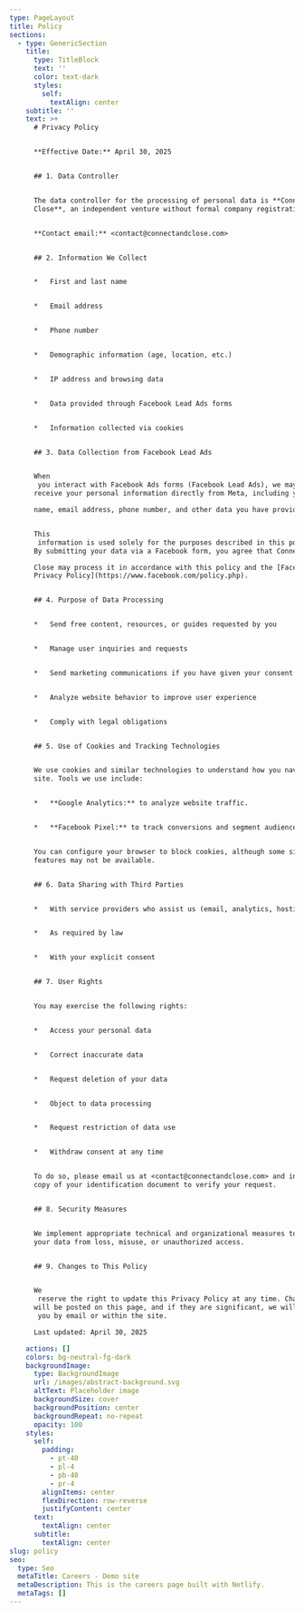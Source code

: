 ```yaml
---
type: PageLayout
title: Policy
sections:
  - type: GenericSection
    title:
      type: TitleBlock
      text: ''
      color: text-dark
      styles:
        self:
          textAlign: center
    subtitle: ''
    text: >+
      # Privacy Policy


      **Effective Date:** April 30, 2025


      ## 1. Data Controller


      The data controller for the processing of personal data is **Connect and
      Close**, an independent venture without formal company registration.


      **Contact email:** <contact@connectandclose.com>


      ## 2. Information We Collect


      *   First and last name


      *   Email address


      *   Phone number


      *   Demographic information (age, location, etc.)


      *   IP address and browsing data


      *   Data provided through Facebook Lead Ads forms


      *   Information collected via cookies


      ## 3. Data Collection from Facebook Lead Ads


      When
       you interact with Facebook Ads forms (Facebook Lead Ads), we may 
      receive your personal information directly from Meta, including your 

      name, email address, phone number, and other data you have provided.


      This
       information is used solely for the purposes described in this policy. 
      By submitting your data via a Facebook form, you agree that Connect and 

      Close may process it in accordance with this policy and the [Facebook
      Privacy Policy](https://www.facebook.com/policy.php).


      ## 4. Purpose of Data Processing


      *   Send free content, resources, or guides requested by you


      *   Manage user inquiries and requests


      *   Send marketing communications if you have given your consent


      *   Analyze website behavior to improve user experience


      *   Comply with legal obligations


      ## 5. Use of Cookies and Tracking Technologies


      We use cookies and similar technologies to understand how you navigate our
      site. Tools we use include:


      *   **Google Analytics:** to analyze website traffic.


      *   **Facebook Pixel:** to track conversions and segment audiences.


      You can configure your browser to block cookies, although some site
      features may not be available.


      ## 6. Data Sharing with Third Parties


      *   With service providers who assist us (email, analytics, hosting)


      *   As required by law


      *   With your explicit consent


      ## 7. User Rights


      You may exercise the following rights:


      *   Access your personal data


      *   Correct inaccurate data


      *   Request deletion of your data


      *   Object to data processing


      *   Request restriction of data use


      *   Withdraw consent at any time


      To do so, please email us at <contact@connectandclose.com> and include a
      copy of your identification document to verify your request.


      ## 8. Security Measures


      We implement appropriate technical and organizational measures to protect
      your data from loss, misuse, or unauthorized access.


      ## 9. Changes to This Policy


      We
       reserve the right to update this Privacy Policy at any time. Changes 
      will be posted on this page, and if they are significant, we will notify
       you by email or within the site.

      Last updated: April 30, 2025

    actions: []
    colors: bg-neutral-fg-dark
    backgroundImage:
      type: BackgroundImage
      url: /images/abstract-background.svg
      altText: Placeholder image
      backgroundSize: cover
      backgroundPosition: center
      backgroundRepeat: no-repeat
      opacity: 100
    styles:
      self:
        padding:
          - pt-40
          - pl-4
          - pb-40
          - pr-4
        alignItems: center
        flexDirection: row-reverse
        justifyContent: center
      text:
        textAlign: center
      subtitle:
        textAlign: center
slug: policy
seo:
  type: Seo
  metaTitle: Careers - Demo site
  metaDescription: This is the careers page built with Netlify.
  metaTags: []
---
```

